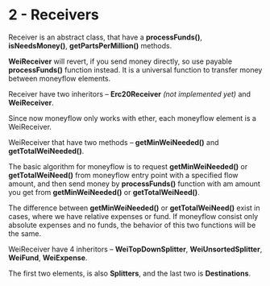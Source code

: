 # 2 - Receivers

Receiver is an abstract class, that have a **processFunds\(\)**, **isNeedsMoney\(\)**, **getPartsPerMillion\(\)** methods. 

**WeiReceiver** will revert, if you send money directly, so use payable **processFunds\(\)** function instead. It is a universal function to transfer money between moneyflow elements.

Receiver have two inheritors – **Erc20Receiver** _\(not implemented yet\)_ and **WeiReceiver**. 

Since now moneyflow only works with ether, each moneyflow element is a WeiReceiver.

WeiReceiver that have two methods – **getMinWeiNeeded\(\)** and **getTotalWeiNeeded\(\)**. 

The basic algorithm for moneyflow is to request  **getMinWeiNeeded\(\)** or **getTotalWeiNeed\(\)** from moneyflow entry point with a specified flow amount, and then send money by  **processFunds\(\)** function with am amount you get from **getMinWeiNeeded\(\)** or **getTotalWeiNeed\(\)**.

The difference between **getMinWeiNeeded\(\)** or **getTotalWeiNeed\(\)** exist in cases, where we have relative expenses or fund. If moneyflow consist only absolute expenses and no funds, the behavior of this two functions will be the same.

WeiReceiver have 4 inheritors – **WeiTopDownSplitter**, **WeiUnsortedSplitter**, **WeiFund**, **WeiExpense**.

 The first two elements,  is also **Splitters**, and the last two is **Destinations**.



